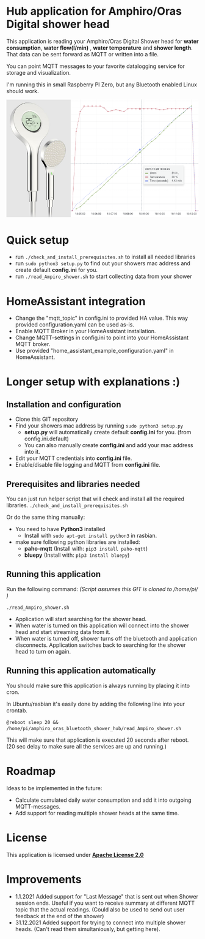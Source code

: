 # Hub application for Amphiro/Oras Digital shower head

This application is reading your Amphiro/Oras Digital Shower head for **water consumption**, **water flow(l/min)** , **water temperature** and **shower length**. That data can be sent forward as MQTT or written into a file.

You can point MQTT messages to your favorite datalogging service for storage and visualization.

I'm running this in small Raspberry PI Zero, but any Bluetooth enabled Linux should work.

![title.png](images/title_small.png)

# Quick setup
- run `./check_and_install_prerequisites.sh` to install all needed libraries
- run `sudo python3 setup.py` to find out your showers mac address and create default **config.ini** for you.
- run `./read_Ampiro_shower.sh` to start collecting data from your shower

# HomeAssistant integration
- Change the "mqtt_topic" in config.ini to provided HA value. This way provided configuration.yaml can be used as-is.
- Enable MQTT Broker in your HomeAssistant installation.
- Change MQTT-settings in config.ini to point into your HomeAssistant MQTT broker.
- Use provided "home_assistant_example_configuration.yaml" in HomeAssistant.

# Longer setup with explanations :) 

## Installation and configuration

- Clone this GIT repository
- Find your showers mac address by running `sudo python3 setup.py`
   - **setup.py** will automatically create default **config.ini** for you. (from config.ini.default)
   -  You can also manually create **config.ini** and add your mac address into it.
- Edit your MQTT credentials into **config.ini** file.
- Enable/disable file logging and MQTT from **config.ini** file.

## Prerequisites and libraries needed

You can just run helper script that will check and install all the required libraries.
`./check_and_install_prerequisites.sh`

Or do the same thing manually:

- You need to have **Python3** installed
  - Install with `sudo apt-get install python3` in rasbian.
- make sure following python libraries are installed:
  - **paho-mqtt**  (Install with: `pip3 install paho-mqtt`)
  - **bluepy** (Install with: `pip3 install bluepy`)


## Running this application

Run the following command:
_(Script assumes this GIT is cloned to /home/pi/ )_
```
./read_Ampiro_shower.sh
```
- Application will start searching for the shower head.
- When water is turned on this application will connect into the shower head and start streaming data from it.
- When  water is turned off, shower  turns off the bluetooth and application disconnects. Application switches back to searching for the shower head to turn on again.

## Running this application automatically
You should make sure this application is always running by placing it into cron.

In Ubuntu/rasbian it's easily done by adding the following line into your crontab.
```
@reboot sleep 20 && /home/pi/amphiro_oras_bluetooth_shower_hub/read_Ampiro_shower.sh
```
This will make sure that application is executed 20 seconds after reboot. (20 sec delay to make sure all the services are up and running.)

# Roadmap

Ideas to be implemented in the future:
- Calculate cumulated daily water consumption and add it into outgoing MQTT-messages.
- Add support for reading multiple shower heads at the same time.

# License
This application is licensed under **[Apache License 2.0](https://choosealicense.com/licenses/apache-2.0/)**

# Improvements
- 1.1.2021 Added support for "Last Message" that is sent out when Shower session ends. Useful if you want to receive summary at different MQTT topic that the actual readings. (Could also be used to send out user feedback at the end of the shower)
- 31.12.2021 Added support for trying to connect into multiple shower heads. (Can't read them simultaniously, but getting here).
